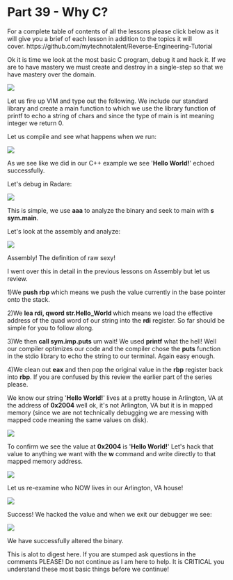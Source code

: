 <h1>Part 39 - Why C?</h1><p>For a complete table of contents of all the lessons please click below as it will give you a brief of each lesson in addition to the topics it will cover. https://github.com/mytechnotalent/Reverse-Engineering-Tutorial</p><p>Ok it is time we look at the most basic C program, debug it and hack it. If we are to have mastery we must create and destroy in a single-step so that we have mastery over the domain.</p><div class="slate-resizable-image-embed slate-image-embed__resize-full-width"><img src="https://media-exp1.licdn.com/dms/image/C4E12AQFhKrIQN4pv5g/article-inline_image-shrink_1000_1488/0/1565910335250?e=1614211200&amp;v=beta&amp;t=XRiM3pS2RD6W2Vj1N4Ho5PjUBZZtycprKjre43FV7Zc"/></div><p>Let us fire up VIM and type out the following. We include our standard library and create a main function to which we use the library function of printf to echo a string of chars and since the type of main is int meaning integer we return 0.</p><p>Let us compile and see what happens when we run:</p><div class="slate-resizable-image-embed slate-image-embed__resize-full-width"><img src="https://media-exp1.licdn.com/dms/image/C4E12AQHtCIH1D9SY4A/article-inline_image-shrink_1000_1488/0/1565910684168?e=1614211200&amp;v=beta&amp;t=v-lX2_270YMzK6-Ht1k5oLN6QbVuBDZmUmUHlbNqBnc"/></div><p>As we see like we did in our C++ example we see '<strong>Hello World!</strong>' echoed successfully.</p><p>Let's debug in Radare:</p><div class="slate-resizable-image-embed slate-image-embed__resize-full-width"><img src="https://media-exp1.licdn.com/dms/image/C4E12AQFMERmwTZesYQ/article-inline_image-shrink_1000_1488/0/1566057508295?e=1614211200&amp;v=beta&amp;t=UTeDin-TI3b6CVARIk7okQd3PTwE4o9UYyn_ZgALqcQ"/></div><p>This is simple, we use <strong>aaa</strong> to analyze the binary and seek to main with <strong>s sym.main</strong>.</p><p>Let's look at the assembly and analyze:</p><div class="slate-resizable-image-embed slate-image-embed__resize-full-width"><img src="https://media-exp1.licdn.com/dms/image/C4E12AQHt0UUOp9rmQw/article-inline_image-shrink_1000_1488/0/1566057552155?e=1614211200&amp;v=beta&amp;t=u1_WOzuEyPDV7L41xZEeDa1lR8G9QGPRwjj9Vav3PEg"/></div><p>Assembly! The definition of raw sexy!</p><p>I went over this in detail in the previous lessons on Assembly but let us review.</p><p>1)We <strong>push rbp </strong>which means we push the value currently in the base pointer onto the stack.</p><p>2)We <strong>lea rdi, qword str.Hello_World </strong>which means we load the effective address of the quad word of our string into the <strong>rdi</strong> register. So far should be simple for you to follow along.</p><p>3)We then <strong>call sym.imp.puts</strong> um wait! We used <strong>printf</strong> what the hell! Well our compiler optimizes our code and the compiler chose the <strong>puts</strong> function in the stdio library to echo the string to our terminal. Again easy enough.</p><p>4)We clean out <strong>eax</strong> and then pop the original value in the <strong>rbp</strong> register back into <strong>rbp</strong>. If you are confused by this review the earlier part of the series please.</p><p>We know our string '<strong>Hello World!</strong>' lives at a pretty house in Arlington, VA at the address of <strong>0x2004</strong> well ok, it's not Arlington, VA but it is in mapped memory (since we are not technically debugging we are messing with mapped code meaning the same values on disk).</p><div class="slate-resizable-image-embed slate-image-embed__resize-full-width"><img src="https://media-exp1.licdn.com/dms/image/C4E12AQEHzarQ6JQi5A/article-inline_image-shrink_1000_1488/0/1565911732441?e=1614211200&amp;v=beta&amp;t=jo9TpeQVqdJ85N0BeEjzrMLCvndWUw0dwmxLfrdtMn8"/></div><p>To confirm we see the value at <strong>0x2004</strong> is '<strong>Hello World!</strong>' Let's hack that value to anything we want with the <strong>w</strong> command and write directly to that mapped memory address.</p><div class="slate-resizable-image-embed slate-image-embed__resize-full-width"><img src="https://media-exp1.licdn.com/dms/image/C4E12AQFcAq7XdJb2bg/article-inline_image-shrink_1000_1488/0/1565911764019?e=1614211200&amp;v=beta&amp;t=puGLCd2aairEqGdr-1sJI6sQd20rOsWjH5brUiGaSno"/></div><p>Let us re-examine who NOW lives in our Arlington, VA house!</p><div class="slate-resizable-image-embed slate-image-embed__resize-full-width"><img src="https://media-exp1.licdn.com/dms/image/C4E12AQF7NAd3tUqMXg/article-inline_image-shrink_1000_1488/0/1565911840111?e=1614211200&amp;v=beta&amp;t=3yOJX1VJJ8P0UWrROZqmYS4d5BLzCo9OUy9F7m11yIQ"/></div><p>Success! We hacked the value and when we exit our debugger we see:</p><div class="slate-resizable-image-embed slate-image-embed__resize-full-width"><img src="https://media-exp1.licdn.com/dms/image/C4E12AQFN2s98z2OQUg/article-inline_image-shrink_1000_1488/0/1565911868600?e=1614211200&amp;v=beta&amp;t=Gs22xDE7tTsGIQgSfD7dCAp6rlbVfv-_SDEWbD1aOF4"/></div><p>We have successfully altered the binary.</p><p>This is alot to digest here. If you are stumped ask questions in the comments PLEASE! Do not continue as I am here to help. It is CRITICAL you understand these most basic things before we continue!</p>